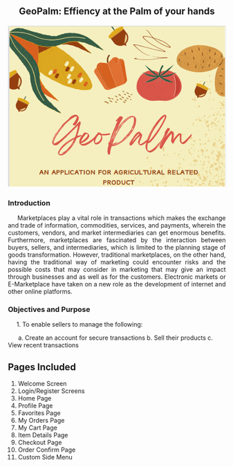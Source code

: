 <h2 align="center"> GeoPalm: Effiency at the Palm of your hands
  
![header](https://github.com/GlennBSIT3205/IT-BA-3305-GeoPalm/blob/e4060c34985e9d4ff3ecd2bf745286acdf25b58d/Logo/BRAND.png)
  
<h3> Introduction </h3> <i class="fa-solid fa-1"></i>
<p align=justify>
&nbsp;&nbsp;&nbsp;&nbsp; Marketplaces play a vital role in transactions which makes the exchange and trade of information, commodities, services, and payments, wherein the customers, vendors, and market intermediaries can get enormous benefits. Furthermore, marketplaces are fascinated by the interaction between buyers, sellers, and intermediaries, which is limited to the planning stage of goods transformation. However, traditional marketplaces, on the other hand, having the traditional way of marketing could encounter risks and the possible costs that may consider in marketing that may give an impact through businesses and as well as for the customers. Electronic markets or E-Marketplace have taken on a new role as the development of internet and other online platforms.
  
  
 <h3> Objectives and Purpose </h3> <i class="fa-solid fa-1"></i>
  <p align=justify> &nbsp;&nbsp;&nbsp;&nbsp; 1. To enable sellers to manage the following:
    <p> &nbsp;&nbsp;&nbsp;&nbsp;&nbsp; a. Create an account for secure transactions
    b. Sell their products
    c. View recent transactions
 
  
  

## Pages Included

1. Welcome Screen
2. Login/Register Screens
3. Home Page
4. Profile Page
5. Favorites Page
6. My Orders Page
7. My Cart Page
8. Item Details Page
9. Checkout Page
10. Order Confirm Page
11. Custom Side Menu
